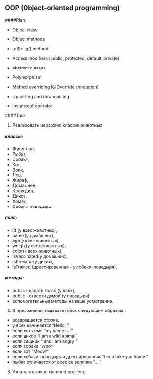 ## OOP (Object-oriented programming)

####Plan: 

* Object class
* Object methods
* toString() method
* Access modifiers (public, protected, default, private)

* abstract classes
* Polymorphism
* Method overriding (@Override annotation)

* Upcasting and downcasting
* instanceof operator


####Task:

1. Реализовать иерархию классов животных
##### классы: 
* Животное, 
* Рыбка, 
* Собака, 
* Кот, 
* Волк, 
* Лев, 
* Жираф, 
* Домашнее, 
* Крокодил, 
* Дикое, 
* Хомяк, 
* Собака-поводырь.
##### поля: 
* id (у всех животных), 
* name (у домашних),  
* age(у всех животных), 
* weight(у всех животных), 
* color(у всех животных), 
* isVaccinated(у домашних), 
* isPredator(у диких), 
* isTrained (дрессированная - у собаки-поводыря).
##### методы:
* public - издать голос (у всех),
* public - отвести домой (у поводыря)
* вспомогательные методы на ваше усмотрение.
2. В приложении, издавать голос следующим образом :
* возвращается строка,
* у всех начинается “Hello, ”,
* если есть имя  “my name is <name>.”
* если дикое “I am a wild animal”
* если хищник “ and I am angry ”
* если собака “Woof”
* если кот “Meow”
* если собака-поводырь и дрессированная “I can take you home.” 
* рыбка отличается от всех ее реплика “....”
3. Узнать что такое diamond problem.
